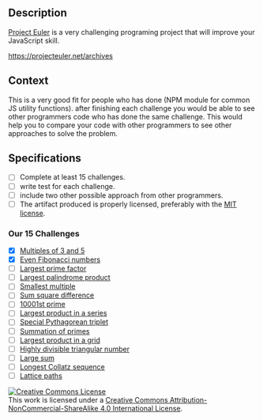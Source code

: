 ## Description

[Project Euler](https://projecteuler.net/) is a very challenging programing project that will improve your JavaScript skill.

https://projecteuler.net/archives

## Context

This is a very good fit for people who has done (NPM module for common JS utility functions).
after finishing each challenge you would be able to see other programmers code who has done the same challenge. This would help you to compare your code with other programmers to see other approaches to solve the problem.

## Specifications

- [ ] Complete at least 15 challenges.
- [ ] write test for each challenge.
- [ ] include two other possible approach from other programmers.
- [ ] The artifact produced is properly licensed, preferably with the [MIT license][mit-license].

### Our 15 Challenges
- [X] [Multiples of 3 and 5](https://projecteuler.net/problem=1)
- [X] [Even Fibonacci numbers](https://projecteuler.net/problem=2)
- [ ] [Largest prime factor](https://projecteuler.net/problem=3)
- [ ] [Largest palindrome product](https://projecteuler.net/problem=4)
- [ ] [Smallest multiple](https://projecteuler.net/problem=5)
- [ ] [Sum square difference](https://projecteuler.net/problem=6)
- [ ] [10001st prime](https://projecteuler.net/problem=7)
- [ ] [Largest product in a series](https://projecteuler.net/problem=8)
- [ ] [Special Pythagorean triplet](https://projecteuler.net/problem=9)
- [ ] [Summation of primes](https://projecteuler.net/problem=10)
- [ ] [Largest product in a grid](https://projecteuler.net/problem=11)
- [ ] [Highly divisible triangular number](https://projecteuler.net/problem=12)
- [ ] [Large sum](https://projecteuler.net/problem=13)
- [ ] [Longest Collatz sequence](https://projecteuler.net/problem=14)
- [ ] [Lattice paths](https://projecteuler.net/problem=15)

<!-- LICENSE -->

<a rel="license" href="http://creativecommons.org/licenses/by-nc-sa/4.0/"><img alt="Creative Commons License" style="border-width:0" src="https://i.creativecommons.org/l/by-nc-sa/4.0/80x15.png" /></a>
<br />This work is licensed under a <a rel="license" href="http://creativecommons.org/licenses/by-nc-sa/4.0/">Creative Commons Attribution-NonCommercial-ShareAlike 4.0 International License</a>.

[mit-license]: https://opensource.org/licenses/MIT
